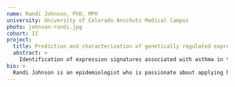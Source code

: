 ```yaml
---
name: Randi Johnson, PhD, MPH
university: University of Colorado Anschutz Medical Campus
photo: johnson-randi.jpg
cohort: II
project:
  title: Prediction and characterization of genetically regulated expression of target tissues in asthma
  abstract: >
    Identification of expression signatures associated with asthma in target tissues can give new insight into the genetics driving dysfunction in allergic disease. In this study, I will build and apply predictive models to estimate genetically driven gene expression in CD4+ T cells and nasal airway epithelium (NAE), and test and replicate associations between estimated gene expression and asthma. Integration of TOPMed whole genome sequencing (WGS) data with private gene expression and genotyping data from two populations of African ancestry will capitalize on the ecosystem’s capability to combine public and private datasets. I will develop standardized analytical pipelines for implementation of gene expression prediction and association testing in the ecosystem, and collaborate with my peers developing similarly reusable workflows for the broader scientific community.
bio: >
  Randi Johnson is an epidemiologist who is passionate about applying her strong quantitative and inter-personal skills to improve population health. Her research leverages multi-omics data to elucidate factors contributing to immune and autoimmune disease development and progression, specifically studying asthma in her postdoctoral fellowship with Dr. Kathleen Barnes at the Colorado Center for Personalized Medicine. Prior to completing her MPH and PhD in Epidemiology at the Colorado School of Public Health, Dr. Johnson worked as an educator and community health professional. Most days you can find her outside, soaking up the sun and beautiful mountain views.
---
```

